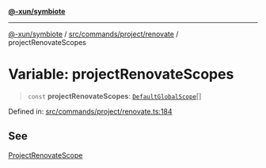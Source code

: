 [**@-xun/symbiote**](../../../../../README.md)

***

[@-xun/symbiote](../../../../../README.md) / [src/commands/project/renovate](../README.md) / projectRenovateScopes

# Variable: projectRenovateScopes

> `const` **projectRenovateScopes**: [`DefaultGlobalScope`](../../../../configure/enumerations/DefaultGlobalScope.md)[]

Defined in: [src/commands/project/renovate.ts:184](https://github.com/Xunnamius/symbiote/blob/ee28fd25e233e1ad9b7043e0faa8defae74dbe7b/src/commands/project/renovate.ts#L184)

## See

[ProjectRenovateScope](../../../../configure/enumerations/DefaultGlobalScope.md)
